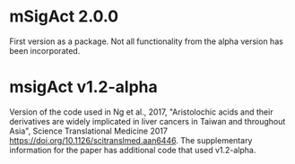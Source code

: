 # mSigAct 2.0.0 

First version as a package. Not all functionality from the alpha version has been incorporated.

# msigAct v1.2-alpha

Version of the code used in Ng et al., 2017, "Aristolochic acids and their derivatives are widely 
implicated in liver cancers in Taiwan and throughout Asia", Science Translational Medicine 2017
https://doi.org/10.1126/scitranslmed.aan6446. The supplementary information for
the paper has additional code that used v1.2-alpha.
